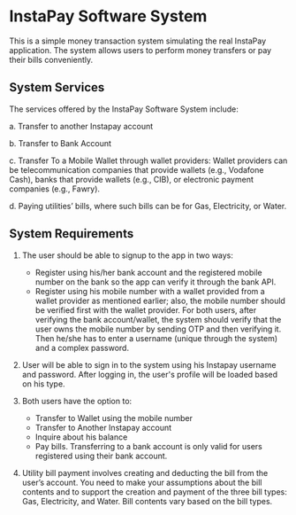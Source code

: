 # InstaPay Software System

This is a simple money transaction system simulating the real InstaPay application. The system allows users to perform money transfers or pay their bills conveniently.

## System Services

The services offered by the InstaPay Software System include:

a. Transfer to another Instapay account

b. Transfer to Bank Account

c. Transfer To a Mobile Wallet through wallet providers: Wallet providers can be telecommunication companies that provide wallets (e.g., Vodafone Cash), banks that provide wallets (e.g., CIB), or electronic payment companies (e.g., Fawry).

d. Paying utilities’ bills, where such bills can be for Gas, Electricity, or Water.

## System Requirements

1. The user should be able to signup to the app in two ways:
    - Register using his/her bank account and the registered mobile number on the bank so the app can verify it through the bank API.
    - Register using his mobile number with a wallet provided from a wallet provider as mentioned earlier; also, the mobile number should be verified first with the wallet provider.
      For both users, after verifying the bank account/wallet, the system should verify that the user owns the mobile number by sending OTP and then verifying it. Then he/she has to enter a username (unique through the system) and a complex password.

2. User will be able to sign in to the system using his Instapay username and password. After logging in, the user's profile will be loaded based on his type.

3. Both users have the option to:
    - Transfer to Wallet using the mobile number
    - Transfer to Another Instapay account
    - Inquire about his balance
    - Pay bills. Transferring to a bank account is only valid for users registered using their bank account.

4. Utility bill payment involves creating and deducting the bill from the user’s account.
   You need to make your assumptions about the bill contents and to support the creation and payment of the three bill types: Gas, Electricity, and Water. Bill contents vary based on the bill types.

